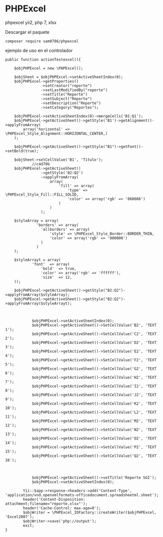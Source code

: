 # PHPExcel
phpexcel yii2, php 7, xlsx


Descargar el paquete 

	composer require sam0786/phpexcel

ejemplo de uso en el controlador

	public function actionTestexcel(){
		
		$objPHPExcel = new \PHPExcel();
		
		$objSheet = $objPHPExcel->setActiveSheetIndex(0);
		$objPHPExcel->getProperties()
					->setCreator("reporte")
					->setLastModifiedBy("reporte")
					->setTitle("Reporte")
					->setSubject("Reporte")
					->setDescription("Reporte")
					->setCategory("Reportes");

		$objPHPExcel->setActiveSheetIndex(0)->mergeCells('B1:Q1');
		$objPHPExcel->getActiveSheet()->getStyle('B1')->getAlignment()->applyFromArray(
			array('horizontal' => \PHPExcel_Style_Alignment::HORIZONTAL_CENTER,)
		);

		$objPHPExcel->getActiveSheet()->getStyle("B1")->getFont()->setBold(true);

		$objSheet->setCellValue('B1', 'Titulo');
				//c4d79b
		$objPHPExcel->getActiveSheet()
					->getStyle('B2:Q2')
					->applyFromArray(
						array(
							'fill' => array(
								'type' => \PHPExcel_Style_Fill::FILL_SOLID,
								'color' => array('rgb' => '060606')
							)
						)
					);

		$styleArray = array(
				  'borders' => array(
					'allborders' => array(
						'style' => \PHPExcel_Style_Border::BORDER_THIN,
						'color' => array('rgb' => '000000')
					)
				  )
		);
		
		$styleArrayt = array(
				'font'  => array(
					'bold'  => true,
					'color' => array('rgb' => 'ffffff'),
					'size'  => 12,
		));
		
		$objPHPExcel->getActiveSheet()->getStyle("B2:Q2")->applyFromArray($styleArray);
		$objPHPExcel->getActiveSheet()->getStyle("B2:Q2")->applyFromArray($styleArrayt);
			
				
		
				$objPHPExcel->setActiveSheetIndex(0);
				$objPHPExcel->getActiveSheet()->SetCellValue('B2', 'TEXT 1');
				$objPHPExcel->getActiveSheet()->SetCellValue('C2', 'TEXT 2');
				$objPHPExcel->getActiveSheet()->SetCellValue('D2', 'TEXT 3');
				$objPHPExcel->getActiveSheet()->SetCellValue('E2', 'TEXT 4');
				$objPHPExcel->getActiveSheet()->SetCellValue('F2', 'TEXT 5');
				$objPHPExcel->getActiveSheet()->SetCellValue('G2', 'TEXT 6');
				$objPHPExcel->getActiveSheet()->SetCellValue('H2', 'TEXT 7');
				$objPHPExcel->getActiveSheet()->SetCellValue('I2', 'TEXT 8');
				$objPHPExcel->getActiveSheet()->SetCellValue('J2', 'TEXT 9');
				$objPHPExcel->getActiveSheet()->SetCellValue('K2', 'TEXT 10');
				$objPHPExcel->getActiveSheet()->SetCellValue('L2', 'TEXT 11');
				$objPHPExcel->getActiveSheet()->SetCellValue('M2', 'TEXT 12');
				$objPHPExcel->getActiveSheet()->SetCellValue('N2', 'TEXT 13');
				$objPHPExcel->getActiveSheet()->SetCellValue('O2', 'TEXT 14');
				$objPHPExcel->getActiveSheet()->SetCellValue('P2', 'TEXT 15');
				$objPHPExcel->getActiveSheet()->SetCellValue('Q2', 'TEXT 16');
		
				

				$objPHPExcel->getActiveSheet()->setTitle('Reporte SGI');
				$objPHPExcel->setActiveSheetIndex(0);

			Yii::$app->response->headers->add('Content-Type', 'application/vnd.openxmlformats-officedocument.spreadsheetml.sheet');
			header('Content-Disposition: attachment;filename="reporte.xlsx"');
			header('Cache-Control: max-age=0');
			$objWriter = \PHPExcel_IOFactory::createWriter($objPHPExcel, 'Excel2007');
			$objWriter->save('php://output');			
		 	exit;
	}
